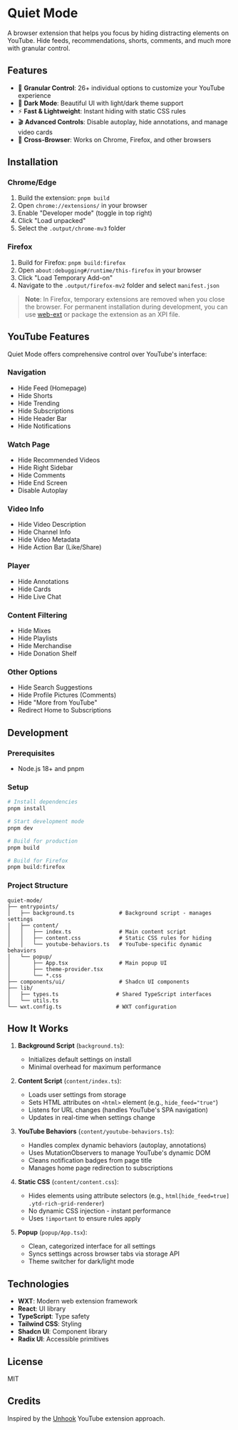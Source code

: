 # Quiet Mode

A browser extension that helps you focus by hiding distracting elements on YouTube. Hide feeds, recommendations, shorts, comments, and much more with granular control.

## Features

- 🎯 **Granular Control**: 26+ individual options to customize your YouTube experience
- 🌙 **Dark Mode**: Beautiful UI with light/dark theme support
- ⚡ **Fast & Lightweight**: Instant hiding with static CSS rules
- 🎬 **Advanced Controls**: Disable autoplay, hide annotations, and manage video cards
- 🦊 **Cross-Browser**: Works on Chrome, Firefox, and other browsers

## Installation

### Chrome/Edge

1. Build the extension: `pnpm build`
2. Open `chrome://extensions/` in your browser
3. Enable "Developer mode" (toggle in top right)
4. Click "Load unpacked"
5. Select the `.output/chrome-mv3` folder

### Firefox

1. Build for Firefox: `pnpm build:firefox`
2. Open `about:debugging#/runtime/this-firefox` in your browser
3. Click "Load Temporary Add-on"
4. Navigate to the `.output/firefox-mv2` folder and select `manifest.json`

> **Note**: In Firefox, temporary extensions are removed when you close the browser. For permanent installation during development, you can use [web-ext](https://extensionworkshop.com/documentation/develop/getting-started-with-web-ext/) or package the extension as an XPI file.

## YouTube Features

Quiet Mode offers comprehensive control over YouTube's interface:

### Navigation

- Hide Feed (Homepage)
- Hide Shorts
- Hide Trending
- Hide Subscriptions
- Hide Header Bar
- Hide Notifications

### Watch Page

- Hide Recommended Videos
- Hide Right Sidebar
- Hide Comments
- Hide End Screen
- Disable Autoplay

### Video Info

- Hide Video Description
- Hide Channel Info
- Hide Video Metadata
- Hide Action Bar (Like/Share)

### Player

- Hide Annotations
- Hide Cards
- Hide Live Chat

### Content Filtering

- Hide Mixes
- Hide Playlists
- Hide Merchandise
- Hide Donation Shelf

### Other Options

- Hide Search Suggestions
- Hide Profile Pictures (Comments)
- Hide "More from YouTube"
- Redirect Home to Subscriptions

## Development

### Prerequisites

- Node.js 18+ and pnpm

### Setup

```bash
# Install dependencies
pnpm install

# Start development mode
pnpm dev

# Build for production
pnpm build

# Build for Firefox
pnpm build:firefox
```

### Project Structure

```
quiet-mode/
├── entrypoints/
│   ├── background.ts              # Background script - manages settings
│   ├── content/
│   │   ├── index.ts               # Main content script
│   │   ├── content.css            # Static CSS rules for hiding
│   │   └── youtube-behaviors.ts   # YouTube-specific dynamic behaviors
│   └── popup/
│       ├── App.tsx                # Main popup UI
│       ├── theme-provider.tsx
│       └── *.css
├── components/ui/                 # Shadcn UI components
├── lib/
│   ├── types.ts                  # Shared TypeScript interfaces
│   └── utils.ts
└── wxt.config.ts                 # WXT configuration
```

## How It Works

1. **Background Script** (`background.ts`):

   - Initializes default settings on install
   - Minimal overhead for maximum performance

2. **Content Script** (`content/index.ts`):

   - Loads user settings from storage
   - Sets HTML attributes on `<html>` element (e.g., `hide_feed="true"`)
   - Listens for URL changes (handles YouTube's SPA navigation)
   - Updates in real-time when settings change

3. **YouTube Behaviors** (`content/youtube-behaviors.ts`):

   - Handles complex dynamic behaviors (autoplay, annotations)
   - Uses MutationObservers to manage YouTube's dynamic DOM
   - Cleans notification badges from page title
   - Manages home page redirection to subscriptions

4. **Static CSS** (`content/content.css`):

   - Hides elements using attribute selectors (e.g., `html[hide_feed=true] .ytd-rich-grid-renderer`)
   - No dynamic CSS injection - instant performance
   - Uses `!important` to ensure rules apply

5. **Popup** (`popup/App.tsx`):
   - Clean, categorized interface for all settings
   - Syncs settings across browser tabs via storage API
   - Theme switcher for dark/light mode

## Technologies

- **WXT**: Modern web extension framework
- **React**: UI library
- **TypeScript**: Type safety
- **Tailwind CSS**: Styling
- **Shadcn UI**: Component library
- **Radix UI**: Accessible primitives

## License

MIT

## Credits

Inspired by the [Unhook](https://unhook.app/) YouTube extension approach.
